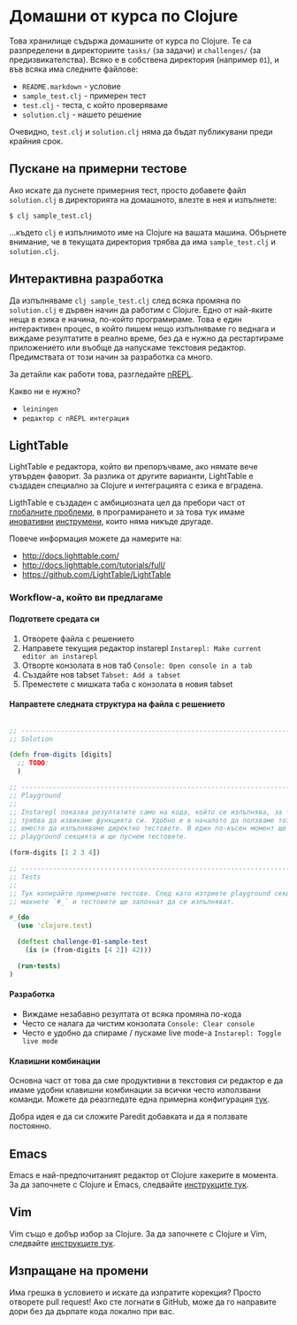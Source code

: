 # Домашни от курса по Clojure

Това хранилище съдържа домашните от курса по Clojure. Те са разпределени в директориите `tasks/` (за задачи) и `challenges/` (за предизвикателства). Всяко е в собствена директория (например `01`), и във всяка има следните файлове:

* `README.markdown` - условие
* `sample_test.clj` - примерен тест
* `test.clj` - теста, с който проверяваме
* `solution.clj` - нашето решение

Очевидно, `test.clj` и `solution.clj` няма да бъдат публикувани преди крайния срок.

## Пускане на примерни тестове

Ако искате да пуснете примерния тест, просто добавете файл `solution.clj` в директорията на домашното, влезте в нея и изпълнете:

    $ clj sample_test.clj

...където `clj` е изпълнимото име на Clojure на вашата машина. Обърнете внимание, че в текущата директория трябва да има `sample_test.clj` и `solution.clj`.

## Интерактивна разработка

Да изпълняваме `clj sample_test.clj` след всяка промяна по `solution.clj` е
дървен начин да работим с Clojure. Едно от най-яките неща в езика е начина,
по-който програмираме. Това е един интерактивен процес, в който пишем нещо
изпълняваме го веднага и виждаме резултатите в реално време, без да е нужно да
рестартираме приложението или въобще да напускаме текстовия редактор.
Предимствата от този начин за разработка са много.

За детайли как работи това, разгледайте [nREPL](https://github.com/clojure/tools.nrepl).

Какво ни е нужно?

* `leiningen`
* `редактор с nREPL интеграция`

## LightTable

LightTable е редактора, който ви препоръчваме, ако нямате вече утвърден
фаворит. За разлика от другите варианти, LightTable е създаден специално за
Clojure и интеграцията с езика е вградена.

LigthTable е създаден с амбициозната цел да пребори част от [глобалните проблеми](http://vimeo.com/36579366),
в програмирането и за това тук имаме [иновативни](http://www.youtube.com/watch?v=YY6B9EHbH24)
[инструмени](http://www.youtube.com/watch?v=d8-b6QEN-rk), които няма никъде другаде.

Повече информация можете да намерите на:
- http://docs.lighttable.com/
- http://docs.lighttable.com/tutorials/full/
- https://github.com/LightTable/LightTable

### Workflow-а, който ви предлагаме

#### Подгответе средата си
1. Отворете файла с решението
2. Направете текущия редактор instarepl
   `Instarepl: Make current editor an instarepl`
3. Отворте конзолата в нов таб
   `Console: Open console in a tab`
3. Създайте нов tabset
   `Tabset: Add a tabset`
4. Преместете с мишката таба с конзолатa в новия tabset

#### Направтете следната структура на файла с решението
```clojure

;; -----------------------------------------------------------------------------
;; Solution

(defn from-digits [digits]
  ;; TODO:
  )

;; -----------------------------------------------------------------------------
;; Playground
;;
;; Instarepl показва резултатите само на кода, който се изпълнява, за товa
;; трябва да извикаме функцията си. Удобно е в началото да ползваме този вариант
;; вместо да изпълняваме директно тестовете. В един по-късен момент ще изтрием
;; playground секцията и ще пуснем тестовете.

(form-digits [1 2 3 4])

;; -----------------------------------------------------------------------------
;; Tests
;;
;; Тук копирайте примерните тестове. След като изтриете playground секцията,
;; махнете `#_` и тестовете ще започнат да се изпълняват.

#_(do
  (use 'clojure.test)

  (deftest challenge-01-sample-test
    (is (= (from-digits [4 2]) 42)))

  (run-tests)
)
```

#### Разработка

* Виждаме незабавно резултата от всяка промяна по-кода
* Често се налага да чистим конзолата `Console: Clear console`
* Често е удобно да спираме / пускаме live mode-а `Instarepl: Toggle live mode`

#### Клавишни комбинации

Основна част от това да сме продуктивни в текстовия си редактор е да имаме
удобни клавишни комбинации за всички често използвани команди. Можете да
реазгледате една примерна конфигурация [тук](https://github.com/ivo-/dotfiles/blob/master/LightTable/settings/user.keymap).

Добра идея е да си сложите Paredit добавката и да я ползвате постоянно.

## Emacs

Emacs е най-предпочитаният редактор от Clojure хакерите в момента. За да
започнете с Clojure и Emacs, следвайте [инструкците тук](http://clojure-doc.org/articles/tutorials/emacs.html).

## Vim

Vim също е добър избор за Clojure. За да започнете с Clojure и Vim, следвайте
[инструкците тук](http://clojure-doc.org/articles/tutorials/vim_fireplace.html).

## Изпращане на промени

Има грешка в условието и искате да изпратите корекция? Просто отворете pull request! Ако сте логнати в GitHub, може да го направите дори без да дърпате кода локално при вас.
